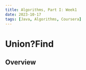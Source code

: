 ```yaml
---
title: Algorithms, Part I: Week1
date: 2023-10-17
tags: [Java, Algorithms, Coursera]
---
```



# Union?Find

## Overview



<!--more-->
